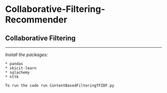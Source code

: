 # Collaborative-Filtering-Recommender


## Collaborative Filtering 
*** 
*Install the packages:*
```
* pandas
* skicit-learn
* sqlachemy
* nltk

To run the code run ContentBasedFilteringTFIDF.py
